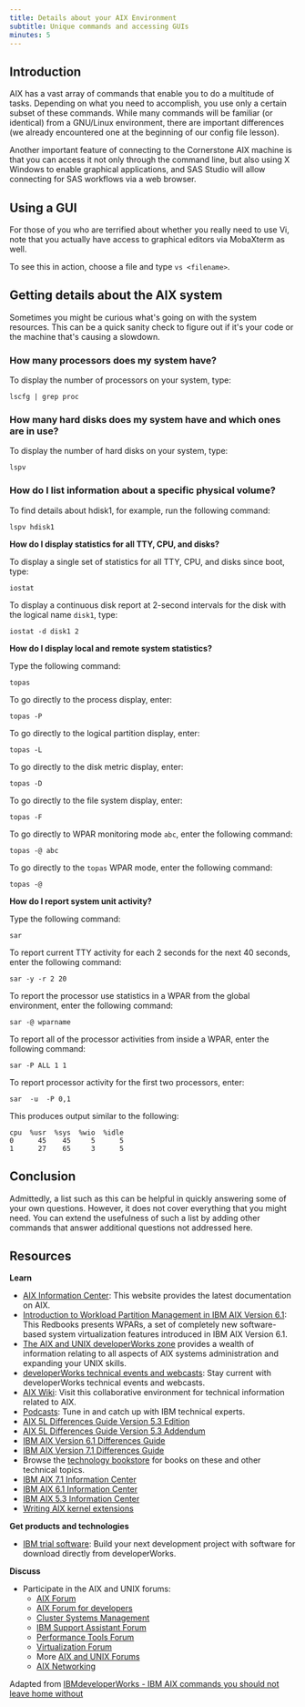 ```yaml
---
title: Details about your AIX Environment
subtitle: Unique commands and accessing GUIs
minutes: 5
---
```


## Introduction

AIX has a vast array of commands that enable you to do a multitude of tasks.
Depending on what you need to accomplish, you use only a certain subset of
these commands. While many commands will be familiar (or identical) from a
GNU/Linux environment, there are important differences (we already encountered
one at the beginning of our config file lesson).

Another important feature of connecting to the Cornerstone AIX machine is that
you can access it not only through the command line, but also using X Windows
to enable graphical applications, and SAS Studio will allow connecting for SAS
workflows via a web browser.

## Using a GUI

For those of you who are terrified about whether you really need to use Vi,
note that you actually have access to graphical editors via MobaXterm as well.

To see this in action, choose a file and type `vs <filename>`.

## Getting details about the AIX system

Sometimes you might be curious what's going on with the system resources. This
can be a quick sanity check to figure out if it's your code or the machine
that's causing a slowdown.

### How many processors does my system have?

To display the number of processors on your system, type:

~~~
lscfg | grep proc
~~~

### How many hard disks does my system have and which ones are in use?

To display the number of hard disks on your system, type:

~~~
lspv
~~~

### How do I list information about a specific physical volume?

To find details about hdisk1, for example, run the following command:

~~~
lspv hdisk1
~~~

**How do I display statistics for all TTY, CPU, and disks?**

To display a single set of statistics for all TTY, CPU, and disks since boot, type:

~~~
iostat
~~~

To display a continuous disk report at 2-second intervals for the disk with the
logical name `disk1`, type:

~~~
iostat -d disk1 2
~~~

**How do I display local and remote system statistics?**

Type the following command:

~~~
topas
~~~

To go directly to the process display, enter:

~~~
topas -P
~~~

To go directly to the logical partition display, enter:

~~~
topas -L
~~~

To go directly to the disk metric display, enter:

~~~
topas -D
~~~

To go directly to the file system display, enter:

~~~
topas -F
~~~

To go directly to WPAR monitoring mode `abc`, enter the following command:



~~~
topas -@ abc
~~~



To go directly to the `topas` WPAR mode, enter the following command:



~~~
topas -@
~~~



**How do I report system unit activity?**

Type the following command:



~~~
sar
~~~



To report current TTY activity for each 2 seconds for the next 40 seconds, enter the following command:



~~~
sar -y -r 2 20
~~~



To report the processor use statistics in a WPAR from the global environment, enter the following command:



~~~
sar -@ wparname
~~~



To report all of the processor activities from inside a WPAR, enter the following command:



~~~
sar -P ALL 1 1
~~~



To report processor activity for the first two processors, enter:



~~~
sar  -u  -P 0,1
~~~



This produces output similar to the following:



~~~
cpu  %usr  %sys  %wio  %idle
0      45    45     5      5
1      27    65     3      5
~~~

## Conclusion

Admittedly, a list such as this can be helpful in quickly answering some of your own questions. However, it does not cover everything that you might need. You can extend the usefulness of such a list by adding other commands that answer additional questions not addressed here.

## Resources

**Learn**

*   [AIX Information Center](https://publib16.boulder.ibm.com/pseries/en_US/infocenter/base/): This website provides the latest documentation on AIX.
*   [Introduction to Workload Partition Management in IBM AIX Version 6.1](http://www.redbooks.ibm.com/abstracts/sg247431.html?Open): This Redbooks presents WPARs, a set of completely new software-based system virtualization features introduced in IBM AIX Version 6.1.
*   [The AIX and UNIX developerWorks zone](https://www.ibm.com/developerworks/aix/) provides a wealth of information relating to all aspects of AIX systems administration and expanding your UNIX skills.
*   [developerWorks technical events and webcasts](https://www.ibm.com/developerworks/offers/techbriefings/?S_TACT=105AGY06&S_CMP=art): Stay current with developerWorks technical events and webcasts.
*   [AIX Wiki](https://www.ibm.com/collaboration/wiki/display/WikiPtype/Home): Visit this collaborative environment for technical information related to AIX.
*   [Podcasts](https://www.ibm.com/developerworks/podcast/): Tune in and catch up with IBM technical experts.
*   [AIX 5L Differences Guide Version 5.3 Edition](http://www.redbooks.ibm.com/abstracts/sg247463.html?Open)
*   [AIX 5L Differences Guide Version 5.3 Addendum](http://www.redbooks.ibm.com/abstracts/sg247414.html?Open)
*   [IBM AIX Version 6.1 Differences Guide](http://www.redbooks.ibm.com/abstracts/sg247559.html?Open)
*   [IBM AIX Version 7.1 Differences Guide](http://www.redbooks.ibm.com/abstracts/sg247910.html?Open)
*   Browse the [technology bookstore](https://www.ibm.com/developerworks/apps/SendTo?bookstore=safari) for books on these and other technical topics.
*   [IBM AIX 7.1 Information Center](https://publib.boulder.ibm.com/infocenter/aix/v7r1/index.jsp?topic=%2Fcom)
*   [IBM AIX 6.1 Information Center](https://publib.boulder.ibm.com/infocenter/aix/v6r1/index.jsp?topic=%2Fcom)
*   [IBM AIX 5.3 Information Center](https://publib.boulder.ibm.com/infocenter/pseries/v5r3/index.jsp)
*   [Writing AIX kernel extensions](https://www.ibm.com/developerworks/aix/library/au-kernelext.html)

**Get products and technologies**

*   [IBM trial software](https://www.ibm.com/developerworks/downloads/?S_TACT=105AGY06&S_CMP=art): Build your next development project with software for download directly from developerWorks.

**Discuss**

*   Participate in the AIX and UNIX forums:
    *   [AIX Forum](https://www.ibm.com/developerworks/forums/dw_forum.jsp?forum=747&amp;cat=72)
    *   [AIX Forum for developers](https://www.ibm.com/developerworks/forums/dw_forum.jsp?forum=905&amp;cat=72)
    *   [Cluster Systems Management](https://www.ibm.com/developerworks/forums/dw_forum.jsp?forum=907&amp;cat=72)
    *   [IBM Support Assistant Forum](https://www.ibm.com/developerworks/forums/dw_forum.jsp?forum=935&amp;cat=72)
    *   [Performance Tools Forum](https://www.ibm.com/developerworks/forums/dw_forum.jsp?forum=749&amp;cat=72)
    *   [Virtualization Forum](https://www.ibm.com/developerworks/forums/forum.jspa?forumID=748)
    *   More [AIX and UNIX Forums](https://www.ibm.com/developerworks/forums/dw_auforums.jsp)
    *   [AIX Networking](https://www.ibm.com/developerworks/forums/forum.jspa?forumID=1333)

Adapted from [IBMdeveloperWorks - IBM AIX commands you should not leave home without](https://www.ibm.com/developerworks/aix/library/au-aix_cmds/)
